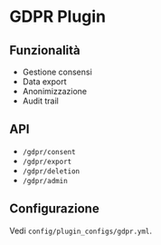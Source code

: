 # GDPR Plugin

## Funzionalità
- Gestione consensi
- Data export
- Anonimizzazione
- Audit trail

## API
- `/gdpr/consent`
- `/gdpr/export`
- `/gdpr/deletion`
- `/gdpr/admin`

## Configurazione
Vedi `config/plugin_configs/gdpr.yml`.
